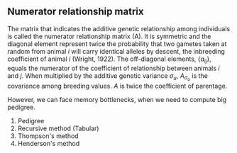 ## Numerator relationship matrix

The matrix that indicates the additive genetic relationship among individuals is
called the numerator relationship matrix (A). It is symmetric and the diagonal
element represent twice the probability that two gametes taken at random from 
animal $i$ will carry identical alleles by descent, the inbreeding coefficient 
of animal $i$ (Wright, 1922).
The off-diagonal elements, {$a_{ij}$}, equals the 
numerator of the coefficient of relationship between animals $i$ and $j$. 
When multiplied by the additive genetic variance $\sigma_u$, $A_\sigma_u$ is 
the covariance among breeding values. $A$ is twice the coefficient of parentage.

However, we can face memory bottlenecks, when we need to compute big pedigree.



1) Pedigree
2) Recursive method (Tabular)
3) Thompson's method 
4) Henderson's method 



